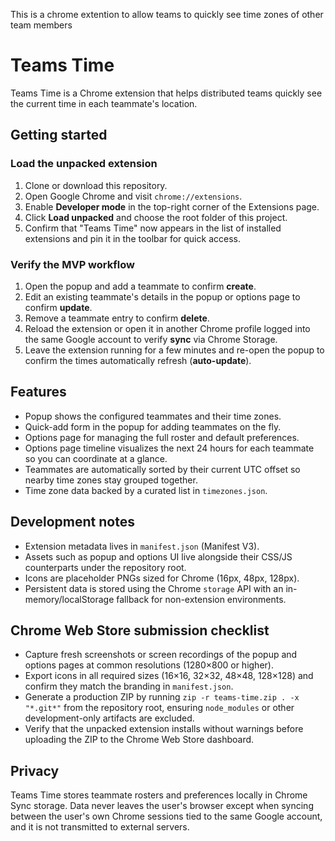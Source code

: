 This is a chrome extention to allow teams to quickly see time zones of other team members
# Teams Time

Teams Time is a Chrome extension that helps distributed teams quickly see the current time in each teammate's location.

## Getting started

### Load the unpacked extension

1. Clone or download this repository.
2. Open Google Chrome and visit `chrome://extensions`.
3. Enable **Developer mode** in the top-right corner of the Extensions page.
4. Click **Load unpacked** and choose the root folder of this project.
5. Confirm that "Teams Time" now appears in the list of installed extensions and pin it in the toolbar for quick access.

### Verify the MVP workflow

1. Open the popup and add a teammate to confirm **create**.
2. Edit an existing teammate's details in the popup or options page to confirm **update**.
3. Remove a teammate entry to confirm **delete**.
4. Reload the extension or open it in another Chrome profile logged into the same Google account to verify **sync** via Chrome Storage.
5. Leave the extension running for a few minutes and re-open the popup to confirm the times automatically refresh (**auto-update**).

## Features

- Popup shows the configured teammates and their time zones.
- Quick-add form in the popup for adding teammates on the fly.
- Options page for managing the full roster and default preferences.
- Options page timeline visualizes the next 24 hours for each teammate so you can coordinate at a glance.
- Teammates are automatically sorted by their current UTC offset so nearby time zones stay grouped together.
- Time zone data backed by a curated list in `timezones.json`.

## Development notes

- Extension metadata lives in `manifest.json` (Manifest V3).
- Assets such as popup and options UI live alongside their CSS/JS counterparts under the repository root.
- Icons are placeholder PNGs sized for Chrome (16px, 48px, 128px).
- Persistent data is stored using the Chrome `storage` API with an in-memory/localStorage fallback for non-extension environments.

## Chrome Web Store submission checklist

- Capture fresh screenshots or screen recordings of the popup and options pages at common resolutions (1280×800 or higher).
- Export icons in all required sizes (16×16, 32×32, 48×48, 128×128) and confirm they match the branding in `manifest.json`.
- Generate a production ZIP by running `zip -r teams-time.zip . -x "*.git*"` from the repository root, ensuring `node_modules` or other development-only artifacts are excluded.
- Verify that the unpacked extension installs without warnings before uploading the ZIP to the Chrome Web Store dashboard.

## Privacy

Teams Time stores teammate rosters and preferences locally in Chrome Sync storage. Data never leaves the user's browser except when syncing between the user's own Chrome sessions tied to the same Google account, and it is not transmitted to external servers.
